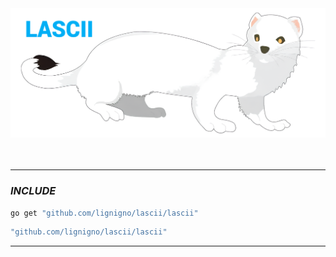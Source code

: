 
<div align="center">
  <img src="~for_readme/header.png" alt="Beautiful header image">
</div>

<br>
<br>

---
### ***INCLUDE***

``` bash
go get "github.com/lignigno/lascii/lascii"
```

``` go
"github.com/lignigno/lascii/lascii"
```

---